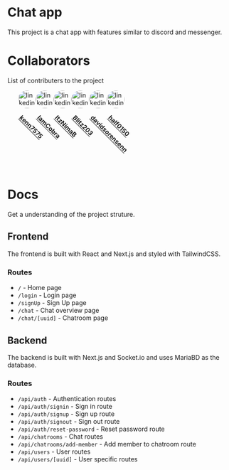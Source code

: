 # Chat app

This project is a chat app with features similar to discord and messenger.

# Collaborators
List of contributers to the project

[](https://github.com/half0150)
<ul style="display:flex;">
<a href="https://github.com/kenn7575" target="_blank">
    <img src="https://avatars.githubusercontent.com/u/96551540?s=70&v=4" width="40" height="40" style="border-radius:50%;" alt="linkedin logo"  />
    <p style=" writing-mode: vertical-lr; text-orientation: mixed; transform-origin: top left;  transform: translateY(10px)  rotate(-45deg);  font-weight: bold;">kenn7575</p>
</a>
<a href="https://github.com/IamCobra" target="_blank">
    <img src="https://avatars.githubusercontent.com/u/110093859?s=70&v=4" width="40" height="40" style="border-radius:50%;" alt="linkedin logo"  />
    <p style=" writing-mode: vertical-lr; text-orientation: mixed; transform-origin: top left;  transform: translateY(10px)  rotate(-45deg);  font-weight: bold;">IamCobra</p>
</a>
<a href="https://github.com/ItzNimaB" target="_blank">
    <img src="https://avatars.githubusercontent.com/u/110700620?s=70&v=4" width="40" height="40" style="border-radius:50%;" alt="linkedin logo"  />
    <p style=" writing-mode: vertical-lr; text-orientation: mixed; transform-origin: top left;  transform: translateY(10px)  rotate(-45deg);  font-weight: bold;">ItzNimaB</p>
</a>
<a href="https://github.com/Blitz203" target="_blank">
    <img src="https://avatars.githubusercontent.com/u/114482649?s=70&v=4" width="40" height="40" style="border-radius:50%;" alt="linkedin logo"  />
    <p style=" writing-mode: vertical-lr; text-orientation: mixed; transform-origin: top left;  transform: translateY(10px)  rotate(-45deg);  font-weight: bold;">Blitz203</p>
</a>
<a href="https://github.com/davidsorensenn" target="_blank">
    <img src="https://avatars.githubusercontent.com/u/115003802?s=70&v=4" width="40" height="40" style="border-radius:50%;" alt="linkedin logo"  />
    <p style=" writing-mode: vertical-lr; text-orientation: mixed; transform-origin: top left;  transform: translateY(10px) rotate(-45deg);  font-weight: bold;">davidsorensenn</p>
</a>
<a href="https://github.com/half0150" target="_blank">
    <a href="https://github.com/half0150" target="_blank">
        <img src="https://avatars.githubusercontent.com/u/127088373?s=70&v=4" width="40" height="40" style="border-radius:50%;" alt="linkedin logo"  />
        <p style=" writing-mode: vertical-lr; text-orientation: mixed;  transform-origin: top left; transform: translateY(10px)  rotate(-45deg);  font-weight: bold;">half0150</p>
    </a>
</a>
</ul>

# Docs
Get a understanding of the project struture.
## Frontend
The frontend is built with React and Next.js and styled with TailwindCSS. 

### Routes
- `/` - Home page
- `/login` - Login page
- `/signUp` - Sign Up page
- `/chat` - Chat overview page
- `/chat/[uuid]` - Chatroom page

## Backend
The backend is built with Next.js and Socket.io and uses MariaBD as the database.

### Routes
- `/api/auth` - Authentication routes
- `/api/auth/signin` - Sign in route
- `/api/auth/signup` - Sign up route
- `/api/auth/signout` - Sign out route
- `/api/auth/reset-password` - Reset password route
- `/api/chatrooms` - Chat routes
- `/api/chatrooms/add-member` - Add member to chatroom route
- `/api/users` - User routes
- `/api/users/[uuid]` - User specific routes











